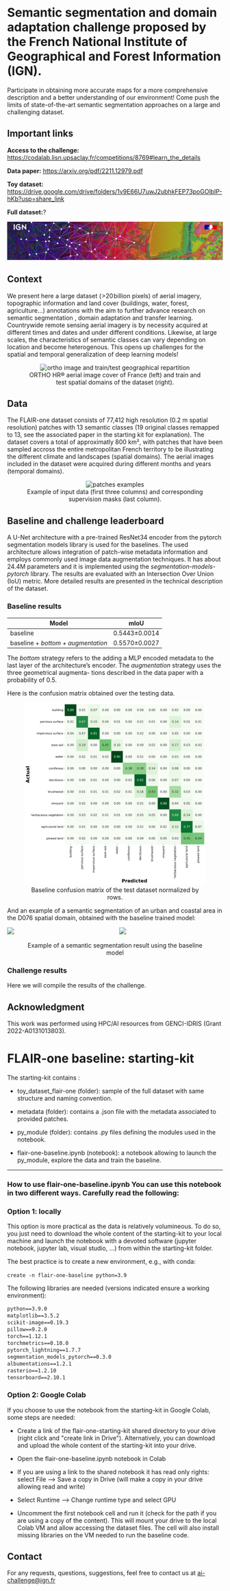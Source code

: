 # Semantic segmentation and domain adaptation challenge proposed by the French National Institute of Geographical and Forest Information (IGN).

Participate in obtaining more accurate maps for a more comprehensive description and a better understanding of our environment! Come push the limits of state-of-the-art semantic segmentation approaches on a large and challenging dataset.

## Important links

**Access to the challenge:** https://codalab.lisn.upsaclay.fr/competitions/8769#learn_the_details

**Data paper:** https://arxiv.org/pdf/2211.12979.pdf

**Toy dataset:** https://drive.google.com/drive/folders/1v9E66U7uwJ2ubhkFEP73poGOlbIP-hKb?usp=share_link

**Full dataset:**?

![Alt bandeau FLAIR-IGN](images/visuel_FLAIR_bandeau.jpg?raw=true)

## Context

We present here a large dataset ( >20 billion pixels) of aerial imagery, topographic information and land cover (buildings, water, forest, agriculture...) annotations with the aim to further advance research on semantic segmentation , domain adaptation and transfer learning. Countrywide remote sensing aerial imagery is by necessity acquired at different times and dates and under different conditions. Likewise, at large scales, the characteristics of semantic classes can vary depending on location and become heterogenous. This opens up challenges for the spatial and temporal generalization of deep learning models!

<figure style="text-align:center">
  <img
  src="images/FR_ortho_and_dataset.png"
  alt="ortho image and train/test geographical repartition">
  <figcaption>ORTHO HR® aerial image cover of France (left) and train and test spatial domains of the dataset (right).</figcaption>
</figure>


## Data

The FLAIR-one dataset consists of 77,412 high resolution (0.2 m spatial resolution) patches with 13 semantic classes (19 original classes remapped to 13, see the associated paper in the starting kit for explanation). The dataset covers a total of approximatly 800 km², with patches that have been sampled accross the entire metropolitan French territory to be illustrating the different climate and landscapes (spatial domains). The aerial images included in the dataset were acquired during different months and years (temporal domains).

<figure style="text-align:center">
  <img
  src="images/patches.png"
  alt=" patches examples">
  <figcaption>Example of input data (first three columns) and corresponding supervision masks (last column).</figcaption>
</figure>

## Baseline and challenge leaderboard

A U-Net architecture with a pre-trained ResNet34 encoder from the pytorch segmentation models library is used for the baselines. The used architecture allows integration of patch-wise metadata information and employs commonly used image data augmentation techniques. It has about 24.4M parameters and it is implemented using the _segmentation-models-pytorch_ library. The results are evaluated with an Intersection Over Union (IoU) metric. More detailed results are presented in the technical description of the dataset.

### Baseline results 

| Model | mIoU 
------------ | ------------- 
| baseline | 0.5443±0.0014
| baseline + _bottom + augmentation_ | 0.5570±0.0027

The _bottom_ strategy refers to the adding a MLP encoded
metadata to the last layer of the architecture’s encoder. The
_augmentation_ strategy uses the three geometrical augmenta-
tions described in the data paper with a probability of 0.5.

Here is the confusion matrix obtained over the testing data.

<figure style="text-align:center">
  <img
  src="images/FLAIR-1_baseline_heatmap.png"
  alt="Confusion matrix">
  <figcaption>Baseline confusion matrix of the test dataset normalized by rows.</figcaption>
</figure>

And an example of a semantic
segmentation of an urban and coastal area in the D076 spatial
domain, obtained with the baseline trained model:

<div style="display:flex">
     <div style="flex:1;padding-right:10px;">
          <img src="images/D076_2019_UU_S1_4_rvb.png" width="300"/>
     </div>
     <div style="flex:1;padding-left:10px;">
          <img src="images/D076_2019_UU_S1_4_pred_rvb.png" width="300"/>
     </div>
</div>

<figure style="text-align:center">
  <figcaption>Example of a semantic segmentation result using the baseline model</figcaption>
</figure>

### Challenge results

Here we will compile the results of the challenge.

## Acknowledgment

This work was performed using HPC/AI resources from
GENCI-IDRIS (Grant 2022-A0131013803).

# FLAIR-one baseline: starting-kit 

The starting-kit contains :

- toy_dataset_flair-one (folder): 
		sample of the full dataset with same structure and naming convention.

- metadata (folder): 
		contains a .json file with the metadata associated to provided patches.

-  py_module (folder): 
		contains .py files defining the modules used in the notebook.

- flair-one-baseline.ipynb (notebook): 
		a notebook allowing to launch the py_module, explore the data and train the baseline.


-------------------------------
### **How to use flair-one-baseline.ipynb** You can use this notebook in two different ways. Carefully read the following: 


### Option 1: locally

This option is more practical as the data is relatively volumineous. 
To do so, you just need to download the whole content of the starting-kit to your local machine and launch the notebook with a devoted software (jupyter notebook, jupyter lab, visual studio, ...) from within the starting-kit folder.

The best practice is to create a new environment, e.g., with conda:

`create -n flair-one-baseline python=3.9`


The following libraries are needed (versions indicated ensure a working environment): 

	python==3.9.0
	matplotlib==3.5.2
	scikit-image==0.19.3
	pillow==9.2.0
	torch==1.12.1
	torchmetrics==0.10.0
	pytorch_lightning==1.7.7
	segmentation_models_pytorch==0.3.0
	albumentations==1.2.1
	rasterio==1.2.10
	tensorboard==2.10.1



### Option 2: Google Colab

If you choose to use the notebook from the starting-kit in Google Colab, some steps are needed:

- Create a link of the flair-one-starting-kit shared directory to your drive (right click and "create link in Drive").
Alternatively, you can download and upload the whole content of the starting-kit into your drive.

- Open the flair-one-baseline.ipynb notebook in Colab
- If you are using a link to the shared notebook it has read only rights: select File --> Save a copy in Drive (will make a copy in your drive allowing read and write)
- Select Runtime --> Change runtime type and select GPU
- Uncomment the first notebook cell and run it (check for the path if you are using a copy of the content). 
This will mount your drive to the local Colab VM and allow accessing the dataset files. 
The cell will also install missing libraries on the VM needed to run the baseline code.  


## Contact

For any requests, questions, suggestions, feel free to contact us at ai-challenge@ign.fr
